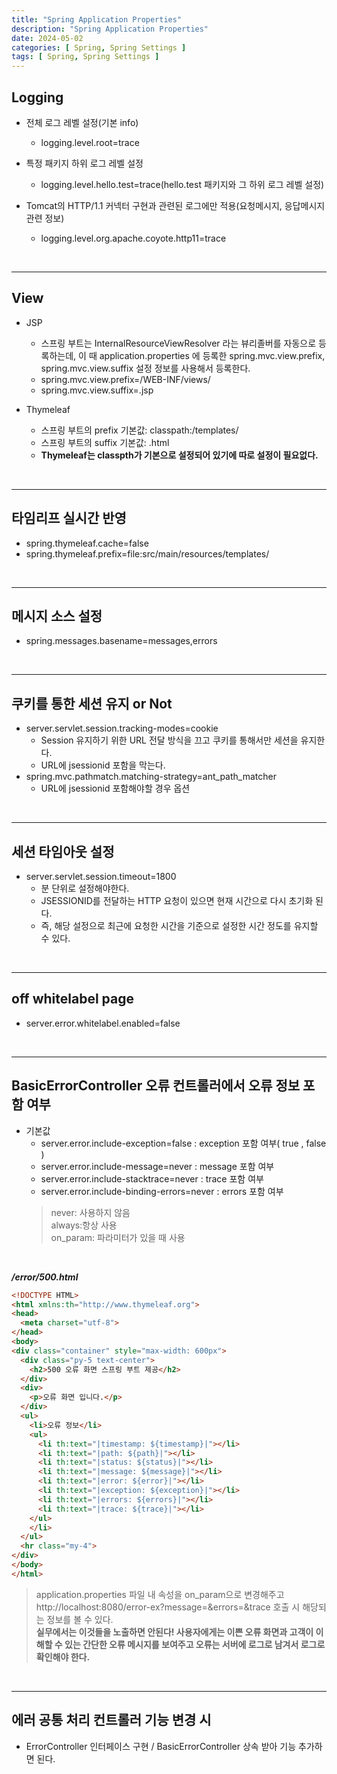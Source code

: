```yaml
---
title: "Spring Application Properties"
description: "Spring Application Properties"
date: 2024-05-02
categories: [ Spring, Spring Settings ]
tags: [ Spring, Spring Settings ]
---
```


## Logging

- 전체 로그 레벨 설정(기본 info)  
  - logging.level.root=trace  
- 특정 패키지 하위 로그 레벨 설정  
  - logging.level.hello.test=trace(hello.test 패키지와 그 하위 로그 레벨 설정) 
  
- Tomcat의 HTTP/1.1 커넥터 구현과 관련된 로그에만 적용(요청메시지, 응답메시지 관련 정보)
  - logging.level.org.apache.coyote.http11=trace

<br/>
<hr>

## View

- JSP
  - 스프링 부트는 InternalResourceViewResolver 라는 뷰리졸버를 자동으로 등록하는데, 이 때 application.properties 에 등록한 spring.mvc.view.prefix, spring.mvc.view.suffix 설정 정보를 사용해서 등록한다.  
  - spring.mvc.view.prefix=/WEB-INF/views/  
  - spring.mvc.view.suffix=.jsp  

- Thymeleaf
  - 스프링 부트의 prefix 기본값: classpath:/templates/
  - 스프링 부트의 suffix 기본값: .html
  - **Thymeleaf는 classpth가 기본으로 설정되어 있기에 따로 설정이 필요없다.** 

<br/>
<hr>

## 타임리프 실시간 반영

- spring.thymeleaf.cache=false
- spring.thymeleaf.prefix=file:src/main/resources/templates/

<br/>
<hr>

## 메시지 소스 설정

- spring.messages.basename=messages,errors

<br/>
<hr>

## 쿠키를 통한 세션 유지 or Not

- server.servlet.session.tracking-modes=cookie
  - Session 유지하기 위한 URL 전달 방식을 끄고 쿠키를 통해서만 세션을 유지한다.
  - URL에 jsessionid 포함을 막는다. 
- spring.mvc.pathmatch.matching-strategy=ant_path_matcher
  - URL에 jsessionid 포함해야할 경우 옵션

<br/>
<hr>

## 세션 타임아웃 설정

- server.servlet.session.timeout=1800
  - 분 단위로 설정해야한다. 
  - JSESSIONID를 전달하는 HTTP 요청이 있으면 현재 시간으로 다시 초기화 된다. 
  - 즉, 해당 설정으로 최근에 요청한 시간을 기준으로 설정한 시간 정도를 유지할 수 있다.  

<br/>
<hr>

## off whitelabel page

- server.error.whitelabel.enabled=false

<br/>
<hr>

## BasicErrorController 오류 컨트롤러에서 오류 정보 포함 여부

- 기본값
  - server.error.include-exception=false : exception 포함 여부( true , false )
  - server.error.include-message=never : message 포함 여부
  - server.error.include-stacktrace=never : trace 포함 여부
  - server.error.include-binding-errors=never : errors 포함 여부
  > never: 사용하지 않음  
  > always:항상 사용  
  > on_param: 파라미터가 있을 때 사용  

<br/>

***/error/500.html***

```html
<!DOCTYPE HTML>
<html xmlns:th="http://www.thymeleaf.org">
<head>
  <meta charset="utf-8">
</head>
<body>
<div class="container" style="max-width: 600px">
  <div class="py-5 text-center">
    <h2>500 오류 화면 스프링 부트 제공</h2>
  </div>
  <div>
    <p>오류 화면 입니다.</p>
  </div>
  <ul>
    <li>오류 정보</li>
    <ul>
      <li th:text="|timestamp: ${timestamp}|"></li>
      <li th:text="|path: ${path}|"></li>
      <li th:text="|status: ${status}|"></li>
      <li th:text="|message: ${message}|"></li>
      <li th:text="|error: ${error}|"></li>
      <li th:text="|exception: ${exception}|"></li>
      <li th:text="|errors: ${errors}|"></li>
      <li th:text="|trace: ${trace}|"></li>
    </ul>
    </li>
  </ul>
  <hr class="my-4">
</div> 
</body>
</html>
```
> application.properties 파일 내 속성을 on_param으로 변경해주고  
> http://localhost:8080/error-ex?message=&errors=&trace 호출 시 해당되는 정보를 볼 수 있다.  
> **실무에서는 이것들을 노출하면 안된다! 사용자에게는 이쁜 오류 화면과 고객이 이해할 수 있는 간단한 오류 메시지를 보여주고 오류는 서버에 로그로 남겨서 로그로 확인해야 한다.**

<br/>
<hr>

## 에러 공통 처리 컨트롤러 기능 변경 시

- ErrorController 인터페이스 구현 / BasicErrorController 상속 받아 기능 추가하면 된다.  




